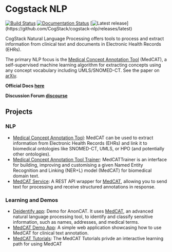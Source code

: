 # Cogstack NLP

[![Build Status](https://github.com/CogStack/cogstack-nlp/actions/workflows/medcat-v2_main.yml/badge.svg?branch=main)](https://github.com/CogStack/cogstack-nlp/actions/workflows/medcat-v2_main.yml/badge.svg?branch=main)
[![Documentation Status](https://readthedocs.org/projects/cogstack-nlp/badge/?version=latest)](https://readthedocs.org/projects/cogstack-nlp/badge/?version=latest)
[![Latest release](https://img.shields.io/github/v/release/CogStack/cogstack-nlp?filter=medcat/*)](https://github.com/CogStack/cogstack-nlp/releases/latest)
<!-- [![pypi Version](https://img.shields.io/pypi/v/medcat.svg?style=flat-square&logo=pypi&logoColor=white)](https://pypi.org/project/medcat/) -->

CogStack Natural Language Processing offers tools to process and extract information from clinical text and documents in Electronic Health Records (EHRs).

The primary NLP focus is the [Medical Concept Annotation Tool](medcat-v2/README.md) (MedCAT), a self-supervised machine learning algorithm for extracting concepts using any concept vocabulary including UMLS/SNOMED-CT. See the paper on [arXiv](https://arxiv.org/abs/2010.01165).


**Official Docs [here](https://docs.cogstack.org)**

**Discussion Forum [discourse](https://discourse.cogstack.org/)**


## Projects

### NLP
- [Medical Concept Annotation Tool](medcat-v2/README.md): MedCAT can be used to extract information from Electronic Health Records (EHRs) and link it to biomedical ontologies like SNOMED-CT, UMLS, or HPO (and potentially other ontologies).
- [Medical Concept Annotation Tool Trainer](medcat-trainer/README.md): MedCATTrainer is an interface for building, improving and customising a given Named Entity Recognition and Linking (NER+L) model (MedCAT) for biomedical domain text.
- [MedCAT Service](medcat-service/README.md): A REST API wrapper for [MedCAT](https://github.com/CogStack/cogstack-nlp/blob/main/medcat-v2/), allowing you to send text for processing and receive structured annotations in response.

### Learning and Demos
- [Deidentify app](anoncat-demo-app/README.md): Demo for AnonCAT. It uses [MedCAT](https://github.com/CogStack/cogstack-nlp/tree/main/medcat-v2), an advanced natural language processing tool, to identify and classify sensitive information, such as names, addresses, and medical terms.
- [MedCAT Demo App](medcat-demo-app/README.md): A simple web application showcasing how to use MedCAT for clinical text annotation.
- [MedCAT Tutorials](medcat-v2-tutorials/README.md): The MedCAT Tutorials privde an interactive learning path for using MedCAT
